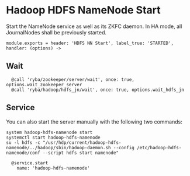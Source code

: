 
# Hadoop HDFS NameNode Start

Start the NameNode service as well as its ZKFC daemon. In HA mode, all
JournalNodes shall be previously started.

    module.exports = header: 'HDFS NN Start', label_true: 'STARTED', handler: (options) ->

## Wait

      @call 'ryba/zookeeper/server/wait', once: true, options.wait_zookeeper_server
      @call 'ryba/hadoop/hdfs_jn/wait', once: true, options.wait_hdfs_jn

## Service

You can also start the server manually with the following two commands:

```
system hadoop-hdfs-namenode start
systemctl start hadoop-hdfs-namenode
su -l hdfs -c "/usr/hdp/current/hadoop-hdfs-namenode/../hadoop/sbin/hadoop-daemon.sh --config /etc/hadoop-hdfs-namenode/conf --script hdfs start namenode"
```

      @service.start
        name: 'hadoop-hdfs-namenode'
